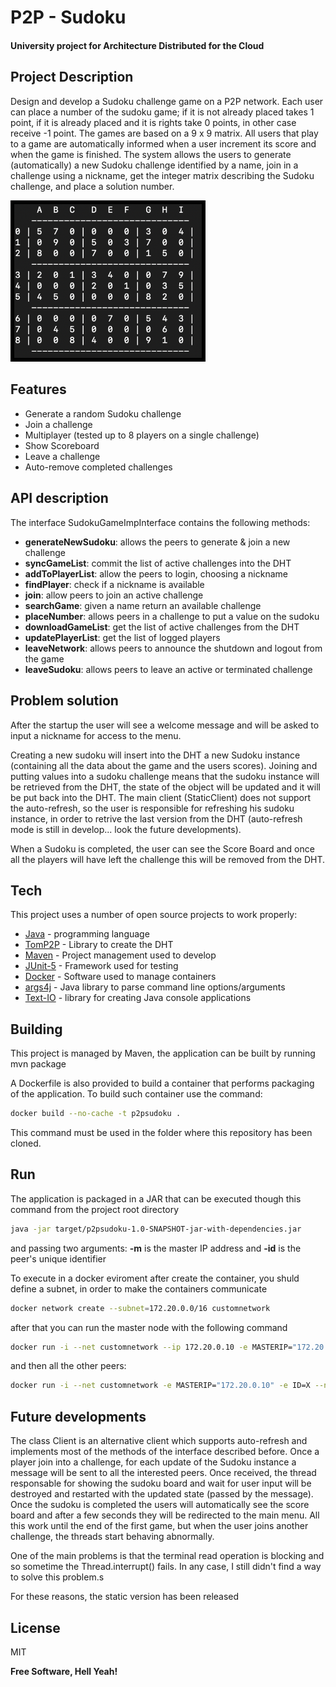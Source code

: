# P2P - Sudoku
#### University project for Architecture Distributed for the Cloud

## Project Description
Design and develop a Sudoku challenge game on a P2P network. Each user can place a number of the sudoku game; if it is not already placed takes 1 point, if it is already placed and it is rights take 0 points, in other case receive -1 point. The games are based on a 9 x 9 matrix. All users that play to a game are automatically informed when a user increment its score and when the game is finished. The system allows the users to generate (automatically) a new Sudoku challenge identified by a name, join in a challenge using a nickname, get the integer matrix describing the Sudoku challenge, and place a solution number.
<p align="left"><img src="Assets/sudoku.png" width="300" style="border: 6px solid black" /></p>

## Features

- Generate a random Sudoku challenge
- Join a challenge 
- Multiplayer (tested up to 8 players on a single challenge)
- Show Scoreboard
- Leave a challenge
- Auto-remove completed challenges

## API description

The interface SudokuGameImpInterface contains the following methods:

- **generateNewSudoku**: allows the peers to generate & join a new challenge 
- **syncGameList**: commit the list of active challenges into the DHT 
- **addToPlayerList**: allow the peers to login, choosing a nickname
- **findPlayer**: check if a nickname is available
- **join**: allow peers to join an active challenge
- **searchGame**: given a name return an available challenge
- **placeNumber**: allows peers in a challenge to put a value on the sudoku
- **downloadGameList**: get the list of active challenges from the DHT 
- **updatePlayerList**: get the list of logged players 
- **leaveNetwork**: allows peers to announce the shutdown and logout from the game
- **leaveSudoku**: allows peers to leave an active or terminated challenge

## Problem solution 
After the startup the user will see a welcome message and will be asked to input a nickname for access to the menu. 

Creating a new sudoku will insert into the DHT a new Sudoku instance (containing all the data about the game and the users scores).
Joining and putting values into a sudoku challenge means that the sudoku instance will be retrieved from the DHT, the state of the object will be updated and it will be put back into the DHT.
The main client (StaticClient) does not support the auto-refresh, so the user is responsible for refreshing his sudoku instance, in order to retrive the last version from the DHT (auto-refresh mode is still in develop... look the future developments).

When a Sudoku is completed, the user can see the Score Board and once all the players will have left the challenge this will be removed from the DHT.

## Tech 

This project uses a number of open source projects to work properly:

- [Java] - programming language
- [TomP2P] - Library to create the DHT
- [Maven] - Project management used to develop
- [JUnit-5] - Framework used for testing 
- [Docker] - Software used to manage containers
- [args4j] - Java library to parse command line options/arguments
- [Text-IO] - library for creating Java console applications

## Building 
This project is managed by Maven, the application can be built by running mvn package

A Dockerfile is also provided to build a container that performs packaging of the application. To build such container use the command:

```sh
docker build --no-cache -t p2psudoku . 
```

This command must be used in the folder where this repository has been cloned.

## Run

The application is packaged in a JAR that can be executed though this command from the project root directory

```sh
java -jar target/p2psudoku-1.0-SNAPSHOT-jar-with-dependencies.jar
```
and passing two arguments: **-m** is the master IP address and **-id** is the peer's unique identifier

To execute in a docker eviroment after create the container, you shuld define a subnet, in order to make the containers communicate

```sh
docker network create --subnet=172.20.0.0/16 customnetwork
```

after that you can run the master node with the following command

```sh
docker run -i --net customnetwork --ip 172.20.0.10 -e MASTERIP="172.20.0.10" -e ID=0 --name MASTER-PEER p2psudoku
```

and then all the other peers:

```sh
docker run -i --net customnetwork -e MASTERIP="172.20.0.10" -e ID=X --name PEER-X p2psudoku
```


## Future developments

The class Client is an alternative client which supports auto-refresh and implements most of the methods of the interface described before. Once a player join into a challenge, for each update of the Sudoku instance a message will be sent to all the interested peers. Once received, the thread responsable for showing the sudoku board and wait for user input will be destroyed and restarted with the updated state (passed by the message). 
Once the sudoku is completed the users will automatically see the score board and after a few seconds they will be redirected to the main menu. 
All this work until the end of the first game, but when the user joins another challenge, the threads start behaving abnormally. 

One of the main problems is that the terminal read operation is blocking and so sometime the Thread.interrupt() fails. In any case, I still didn't find a way to solve this problem.s

For these reasons, the static version has been released

## License

MIT

**Free Software, Hell Yeah!**

   [Java]: <https://docs.oracle.com/en/java/>
   [TomP2P]: <https://github.com/tomp2p/TomP2P>
   [Maven]: <https://github.com/apache/maven>
   [Junit-5]: <https://github.com/junit-team/junit5>
   [Docker]: <https://github.com/docker>
   [args4j]: <https://github.com/kohsuke/args4j>
   [Text-IO]: <https://github.com/beryx/text-io>
  
